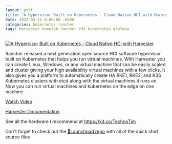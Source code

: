 ```yaml
---
layout: post
title: "A Hypervisor Built on Kubernetes - Cloud Native HCI with Harvester"
date: 2022-03-12 8:00:00 -0500
categories: kubernetes rancher
tags: harvester homelab rancher k3s kubernetes grafana
---
```


[![A Hypervisor Built on Kubernetes - Cloud Native HCI with Harvester](https://img.youtube.com/vi/tVsMen_e6OI/0.jpg)](https://www.youtube.com/watch?v=tVsMen_e6OI "A Hypervisor Built on Kubernetes - Cloud Native HCI with Harvester")

Rancher released a next generation open source HCI software hypervisor built on Kubernetes that helps you run virtual machines.  With Harvester you can create Linux, Windows, or any virtual machine that can be easily scaled and cluster giving your high availability virtual machines with a few clicks.  It also gives you a platform to automatically create HA RKE1, RKE2, and K3S Kubernetes clusters with etcd along with the virtual machines it runs on.  Now you can run virtual machines and kubernetes on the edge on one machine.

[Watch Video](https://www.youtube.com/watch?v=tVsMen_e6OI)

[Harvester Documentation](https://docs.harvesterhci.io)

See all the hardware I recommend at <https://kit.co/TechnoTim>

Don't forget to check out the [🚀Launchpad repo](https://l.technotim.live/quick-start) with all of the quick start source files
